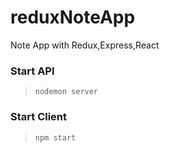 # reduxNoteApp
Note App with Redux,Express,React

### Start API
> `nodemon server`

### Start Client
> `npm start`
